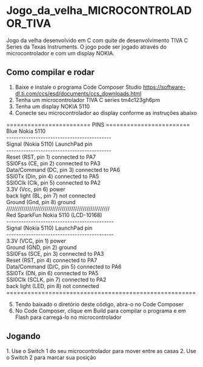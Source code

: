 # Jogo_da_velha_MICROCONTROLADOR_TIVA
Jogo da velha desenvolvido em C com quite de desenvolvimento TIVA C Series da Texas Instruments. O jogo pode ser jogado através do microcontrolador e com um display NOKIA.

<h2> Como compilar e rodar</h2>

1. Baixe e instale o programa Code Composer Studio <https://software-dl.ti.com/ccs/esd/documents/ccs_downloads.html>
2. Tenha um microcontrolador TIVA C series tm4c123gh6pm
3. Tenha um display NOKIA 5110
4. Conecte seu microcontrolador ao display conforme as instruções abaixo


======================== PINS ========================  <br>
    Blue Nokia 5110 					<br>
    ------------------------------------------- 	<br>
    Signal        (Nokia 5110) LaunchPad pin 		<br>
    -------------------------------------------		<br>
    Reset         (RST, pin 1) connected to PA7 	<br>
    SSI0Fss       (CE,  pin 2) connected to PA3 	<br>
    Data/Command  (DC,  pin 3) connected to PA6 	<br>
    SSI0Tx        (Din, pin 4) connected to PA5 	<br>
    SSI0Clk       (Clk, pin 5) connected to PA2		<br>
    3.3V          (Vcc, pin 6) power 			<br>
    back light    (BL,  pin 7) not connected 		<br>
    Ground        (Gnd, pin 8) ground 			<br>
//////////////////////////////////////////////////////	<br>
    Red SparkFun Nokia 5110 (LCD-10168)			<br>
    --------------------------------------------	<br>
    Signal        (Nokia 5110) LaunchPad pin		<br>
    --------------------------------------------	<br>
    3.3V          (VCC, pin 1) power			<br>
    Ground        (GND, pin 2) ground			<br>
    SSI0Fss       (SCE, pin 3) connected to PA3		<br>
    Reset         (RST, pin 4) connected to PA7		<br>
    Data/Command  (D/C, pin 5) connected to PA6		<br>
    SSI0Tx        (DN,  pin 6) connected to PA5		<br>
    SSI0Clk       (SCLK, pin 7) connected to PA2	<br>
    back light    (LED, pin 8) not connected		<br>
======================================================	<br>


5. Tendo baixado o diretório deste código, abra-o no Code Composer
6. No Code Composer, clique em Build para compilar o programa e em Flash para carregá-lo no microcontrolador

<h2> Jogando </h2>
1. Use o Switch 1 do seu microcontrolador para mover entre as casas
2. Use o Switch 2 para marcar sua posição
